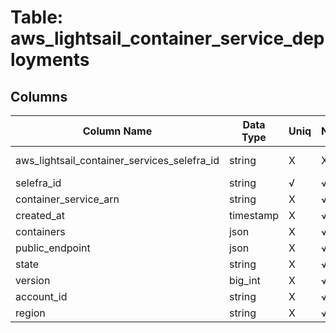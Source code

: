 # Table: aws_lightsail_container_service_deployments

## Columns 

|  Column Name   |  Data Type  | Uniq | Nullable | Description | 
|  ----  | ----  | ----  | ----  | ---- | 
| aws_lightsail_container_services_selefra_id | string | X | X | fk to aws_lightsail_container_services.selefra_id | 
| selefra_id | string | √ | √ | random id | 
| container_service_arn | string | X | √ |  | 
| created_at | timestamp | X | √ |  | 
| containers | json | X | √ |  | 
| public_endpoint | json | X | √ |  | 
| state | string | X | √ |  | 
| version | big_int | X | √ |  | 
| account_id | string | X | √ |  | 
| region | string | X | √ |  | 


